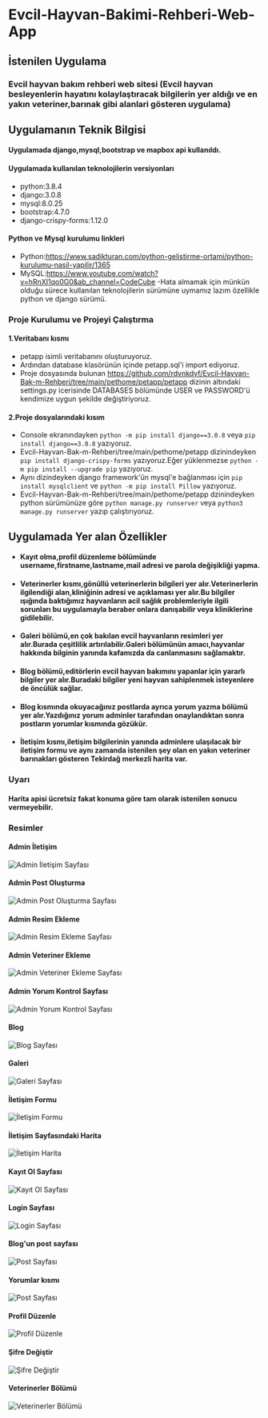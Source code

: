 # Evcil-Hayvan-Bakimi-Rehberi-Web-App
## İstenilen Uygulama 
  ### Evcil hayvan bakım rehberi web sitesi (Evcil hayvan besleyenlerin hayatını kolaylaştıracak bilgilerin yer aldığı ve en yakın veteriner,barınak gibi alanlari gösteren uygulama)

## Uygulamanın Teknik Bilgisi 
#### Uygulamada  django,mysql,bootstrap ve mapbox  api kullanıldı.
#### Uygulamada kullanılan teknolojilerin versiyonları
- python:3.8.4 
- django:3.0.8 
- mysql:8.0.25 
- bootstrap:4.7.0 
- django-crispy-forms:1.12.0
#### Python ve Mysql kurulumu linkleri 
- Python:https://www.sadikturan.com/python-gelistirme-ortami/python-kurulumu-nasil-yapilir/1365
- MySQL:https://www.youtube.com/watch?v=hRnXI1qo0G0&ab_channel=CodeCube
-Hata almamak için münkün olduğu sürece kullanılan teknolojilerin sürümüne uymamız lazım özellikle python ve django sürümü.
### Proje Kurulumu ve Projeyi Çalıştırma
#### 1.Veritabanı kısmı 
 - petapp isimli veritabanını oluşturuyoruz.
 - Ardından  database klasörünün içinde petapp.sql'i import ediyoruz.
 - Proje dosyasında bulunan https://github.com/rdvnkdyf/Evcil-Hayvan-Bak-m-Rehberi/tree/main/pethome/petapp/petapp  dizinin altındaki settings.py icerisinde DATABASES bölümünde   USER ve PASSWORD'ü kendimize uygun şekilde değiştiriyoruz.
#### 2.Proje dosyalarındaki kısım 
  - Console ekranındayken `python -m pip install django==3.0.8` veya `pip install django==3.0.8` yazıyoruz. 
  - Evcil-Hayvan-Bak-m-Rehberi/tree/main/pethome/petapp dizinindeyken `pip install django-crispy-forms` yazıyoruz.Eğer yüklenmezse `python -m pip install --upgrade pip` yazıyoruz.
  - Aynı dizindeyken django framework'ün mysql'e bağlanması için `pip install mysqlclient` ve `python -m pip install Pillow` yazıyoruz. 
  - Evcil-Hayvan-Bak-m-Rehberi/tree/main/pethome/petapp dzinindeyken python sürümünüze göre  `python manage.py runserver`  veya `python3 manage.py runserver` yazıp çalıştırıyoruz.

## Uygulamada Yer alan Özellikler 
* #### Kayıt olma,profil düzenleme bölümünde  username,firstname,lastname,mail adresi ve parola değişikliği yapma.
* #### Veterinerler kısmı,gönüllü veterinerlerin bilgileri yer alır.Veterinerlerin ilgilendiği alan,kliniğinin adresi ve açıklaması yer alır.Bu bilgiler ışığında baktığımız hayvanların acil sağlık problemleriyle ilgili sorunları bu uygulamayla beraber onlara danışabilir veya kliniklerine gidilebilir.
* #### Galeri bölümü,en çok bakılan evcil hayvanların resimleri yer alır.Burada çeşitlilik artırılabilir.Galeri bölümünün amacı,hayvanlar hakkında bilginin yanında kafamızda da canlanmasını sağlamaktır.
* #### Blog bölümü,editörlerin evcil hayvan bakımını yapanlar için yararlı bilgiler yer alır.Buradaki bilgiler yeni hayvan sahiplenmek isteyenlere de öncülük sağlar.
* #### Blog kısmında okuyacağınız postlarda ayrıca yorum yazma bölümü yer alır.Yazdığınız yorum adminler tarafından onaylandıktan sonra postların yorumlar kısmında gözükür.
* #### İletişim kısmı,iletişim bilgilerinin yanında adminlere ulaşılacak bir iletişim formu ve aynı zamanda istenilen şey olan en yakın veteriner barınakları gösteren Tekirdağ merkezli harita var.

### Uyarı 
#### Harita apisi ücretsiz fakat konuma göre tam olarak istenilen sonucu vermeyebilir.

### Resimler
#### Admin İletişim 
![Admin İletişim  Sayfası](https://github.com/rdvnkdyf/Evcil-Hayvan-Bakimi-Rehberi-Web-App/blob/main/pethome/proje-resimleri/admin_ileti%C5%9Fim.png)
#### Admin Post Oluşturma 
![Admin Post Oluşturma  Sayfası](https://github.com/rdvnkdyf/Evcil-Hayvan-Bakimi-Rehberi-Web-App/blob/main/pethome/proje-resimleri/admin_post_olusturma.png)
#### Admin Resim Ekleme 
![Admin Resim Ekleme  Sayfası](https://github.com/rdvnkdyf/Evcil-Hayvan-Bakimi-Rehberi-Web-App/blob/main/pethome/proje-resimleri/admin_resim_ekleme.png)
#### Admin Veteriner Ekleme 
![Admin Veteriner Ekleme  Sayfası](https://github.com/rdvnkdyf/Evcil-Hayvan-Bakimi-Rehberi-Web-App/blob/main/pethome/proje-resimleri/admin_veteriner_ekleme.png)
#### Admin Yorum Kontrol Sayfası
![Admin Yorum Kontrol  Sayfası](https://github.com/rdvnkdyf/Evcil-Hayvan-Bakimi-Rehberi-Web-App/blob/main/pethome/proje-resimleri/admin_yorumlar.png)
#### Blog 
![Blog  Sayfası](https://github.com/rdvnkdyf/Evcil-Hayvan-Bakimi-Rehberi-Web-App/blob/main/pethome/proje-resimleri/blog.png)
#### Galeri 
![Galeri  Sayfası](https://github.com/rdvnkdyf/Evcil-Hayvan-Bakimi-Rehberi-Web-App/blob/main/pethome/proje-resimleri/galeri.png)
#### İletişim Formu 
![İletişim Formu](https://github.com/rdvnkdyf/Evcil-Hayvan-Bakimi-Rehberi-Web-App/blob/main/pethome/proje-resimleri/ileti%C5%9Fim_formu.png)
#### İletişim Sayfasındaki Harita
![İletişim Harita](https://github.com/rdvnkdyf/Evcil-Hayvan-Bakimi-Rehberi-Web-App/blob/main/pethome/proje-resimleri/ileti%C5%9Fim_harita.png)
#### Kayıt Ol Sayfası
![Kayıt Ol Sayfası](https://github.com/rdvnkdyf/Evcil-Hayvan-Bakimi-Rehberi-Web-App/blob/main/pethome/proje-resimleri/kay%C4%B1tol.png)
#### Login Sayfası
![Login Sayfası](https://github.com/rdvnkdyf/Evcil-Hayvan-Bakimi-Rehberi-Web-App/blob/main/pethome/proje-resimleri/login.png)
#### Blog'un post sayfası 
![Post Sayfası](https://github.com/rdvnkdyf/Evcil-Hayvan-Bakimi-Rehberi-Web-App/blob/main/pethome/proje-resimleri/post_yazi.png)
#### Yorumlar kısmı 
![Post Sayfası](https://github.com/rdvnkdyf/Evcil-Hayvan-Bakimi-Rehberi-Web-App/blob/main/pethome/proje-resimleri/post_yorum.png)
#### Profil Düzenle 
![Profil Düzenle](https://github.com/rdvnkdyf/Evcil-Hayvan-Bakimi-Rehberi-Web-App/blob/main/pethome/proje-resimleri/profil_d%C3%BCzenle.png)
#### Şifre Değiştir 
![Şifre Değiştir](https://github.com/rdvnkdyf/Evcil-Hayvan-Bakimi-Rehberi-Web-App/blob/main/pethome/proje-resimleri/sifre_degistir.png)
#### Veterinerler Bölümü
![Veterinerler Bölümü](https://github.com/rdvnkdyf/Evcil-Hayvan-Bakimi-Rehberi-Web-App/blob/main/pethome/proje-resimleri/veterinerler.png)

